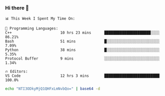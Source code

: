 ### Hi there 👋

<!--START_SECTION:waka-->
```text
📊 This Week I Spent My Time On: 

💬 Programming Languages: 
C++                      10 hrs 23 mins      █████████████████████░░░░   86.21% 
Bash                     51 mins             █░░░░░░░░░░░░░░░░░░░░░░░░   7.09% 
Python                   38 mins             █░░░░░░░░░░░░░░░░░░░░░░░░   5.35% 
Protocol Buffer          9 mins              ░░░░░░░░░░░░░░░░░░░░░░░░░   1.34%

🔥 Editors: 
VS Code                  12 hrs 3 mins       █████████████████████████   100.0%
```


<!--END_SECTION:waka-->

```bash
echo "NTI3ODkyMjQ1QHFxLmNvbQo=" | base64 -d
```
